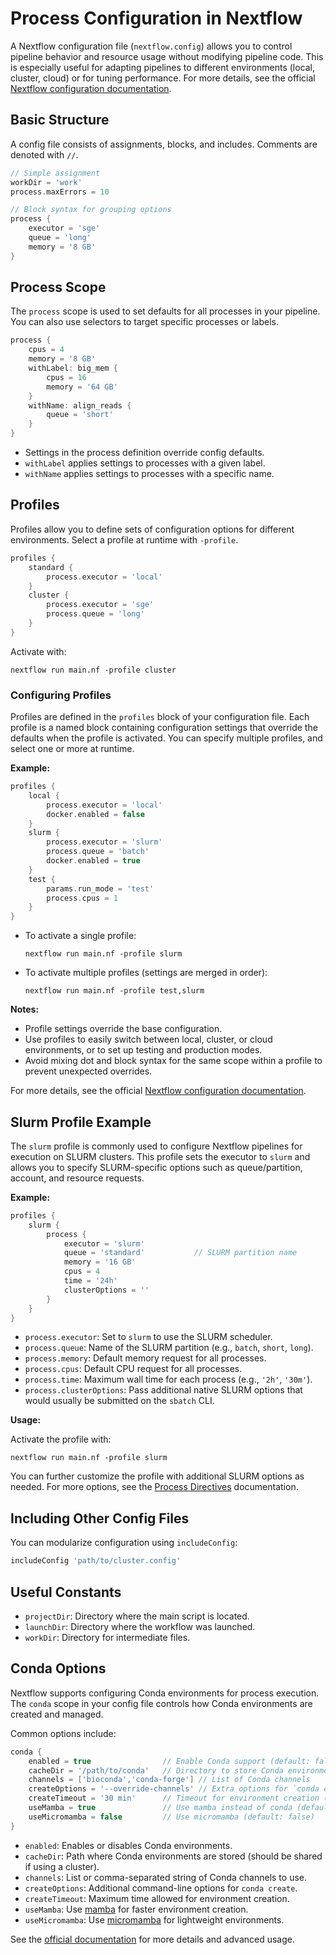 # Process Configuration in Nextflow

A Nextflow configuration file (`nextflow.config`) allows you to control pipeline behavior and resource usage without modifying pipeline code. This is especially useful for adapting pipelines to different environments (local, cluster, cloud) or for tuning performance. For more details, see the official [Nextflow configuration documentation](https://www.nextflow.io/docs/latest/config.html).

## Basic Structure

A config file consists of assignments, blocks, and includes. Comments are denoted with `//`.

```groovy
// Simple assignment
workDir = 'work'
process.maxErrors = 10

// Block syntax for grouping options
process {
    executor = 'sge'
    queue = 'long'
    memory = '8 GB'
}
```

## Process Scope

The `process` scope is used to set defaults for all processes in your pipeline. You can also use selectors to target specific processes or labels.

```groovy
process {
    cpus = 4
    memory = '8 GB'
    withLabel: big_mem {
        cpus = 16
        memory = '64 GB'
    }
    withName: align_reads {
        queue = 'short'
    }
}
```

- Settings in the process definition override config defaults.
- `withLabel` applies settings to processes with a given label.
- `withName` applies settings to processes with a specific name.

## Profiles

Profiles allow you to define sets of configuration options for different environments. Select a profile at runtime with `-profile`.

```groovy
profiles {
    standard {
        process.executor = 'local'
    }
    cluster {
        process.executor = 'sge'
        process.queue = 'long'
    }
}
```

Activate with:
```
nextflow run main.nf -profile cluster
```

### Configuring Profiles

Profiles are defined in the `profiles` block of your configuration file. Each profile is a named block containing configuration settings that override the defaults when the profile is activated. You can specify multiple profiles, and select one or more at runtime.

**Example:**

```groovy
profiles {
    local {
        process.executor = 'local'
        docker.enabled = false
    }
    slurm {
        process.executor = 'slurm'
        process.queue = 'batch'
        docker.enabled = true
    }
    test {
        params.run_mode = 'test'
        process.cpus = 1
    }
}
```

- To activate a single profile:
  ```
  nextflow run main.nf -profile slurm
  ```
- To activate multiple profiles (settings are merged in order):
  ```
  nextflow run main.nf -profile test,slurm
  ```

**Notes:**
- Profile settings override the base configuration.
- Use profiles to easily switch between local, cluster, or cloud environments, or to set up testing and production modes.
- Avoid mixing dot and block syntax for the same scope within a profile to prevent unexpected overrides.

For more details, see the official [Nextflow configuration documentation](https://www.nextflow.io/docs/latest/config.html#config-profiles).

## Slurm Profile Example

The `slurm` profile is commonly used to configure Nextflow pipelines for execution on SLURM clusters. This profile sets the executor to `slurm` and allows you to specify SLURM-specific options such as queue/partition, account, and resource requests.

**Example:**

```groovy
profiles {
    slurm {
        process {
            executor = 'slurm'
            queue = 'standard'           // SLURM partition name
            memory = '16 GB'
            cpus = 4
            time = '24h'
            clusterOptions = ''
        }
    }
}
```

- `process.executor`: Set to `slurm` to use the SLURM scheduler.
- `process.queue`: Name of the SLURM partition (e.g., `batch`, `short`, `long`).
- `process.memory`: Default memory request for all processes.
- `process.cpus`: Default CPU request for all processes.
- `process.time`: Maximum wall time for each process (e.g., `'2h'`, `'30m'`).
- `process.clusterOptions`: Pass additional native SLURM options that would usually be submitted on the `sbatch` CLI.

**Usage:**

Activate the profile with:
```
nextflow run main.nf -profile slurm
```

You can further customize the profile with additional SLURM options as needed. For more options, see the [Process Directives](Directives.md) documentation.

## Including Other Config Files

You can modularize configuration using `includeConfig`:

```groovy
includeConfig 'path/to/cluster.config'
```

## Useful Constants

- `projectDir`: Directory where the main script is located.
- `launchDir`: Directory where the workflow was launched.
- `workDir`: Directory for intermediate files.

## Conda Options

Nextflow supports configuring Conda environments for process execution. The `conda` scope in your config file controls how Conda environments are created and managed.

Common options include:

```groovy
conda {
    enabled = true                // Enable Conda support (default: false)
    cacheDir = '/path/to/conda'   // Directory to store Conda environments
    channels = ['bioconda','conda-forge'] // List of Conda channels
    createOptions = '--override-channels' // Extra options for `conda create`
    createTimeout = '30 min'      // Timeout for environment creation (default: 20 min)
    useMamba = true               // Use mamba instead of conda (default: false)
    useMicromamba = false         // Use micromamba (default: false)
}
```

- `enabled`: Enables or disables Conda environments.
- `cacheDir`: Path where Conda environments are stored (should be shared if using a cluster).
- `channels`: List or comma-separated string of Conda channels to use.
- `createOptions`: Additional command-line options for `conda create`.
- `createTimeout`: Maximum time allowed for environment creation.
- `useMamba`: Use [mamba](https://mamba.readthedocs.io/) for faster environment creation.
- `useMicromamba`: Use [micromamba](https://micromamba.readthedocs.io/) for lightweight environments.

See the [official documentation](https://www.nextflow.io/docs/latest/conda.html) for more details and advanced usage.

